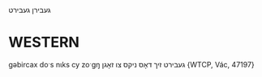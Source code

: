 געבירן
געבירט

WESTERN
========

gəbircax doˑs nɩks cy zoˑgŋ געבירט זיך דאָס ניקס צו זאָגן {WTCP, Vác, 47197}
